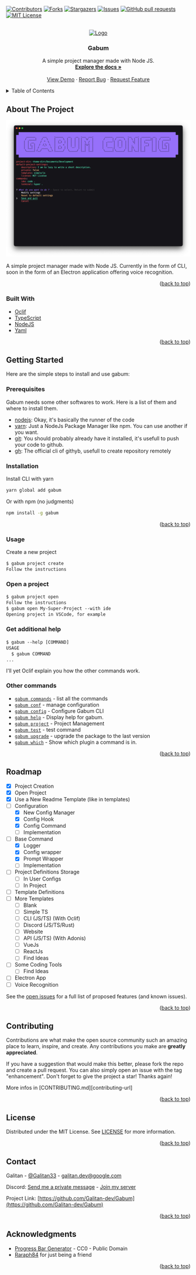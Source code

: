 <div id="top"></div>
<!--
*** Thanks for checking out the Best-README-Template. If you have a suggestion
*** that would make this better, please fork the repo and create a pull request
*** or simply open an issue with the tag "enhancement".
*** Don't forget to give the project a star!
*** Thanks again! Now go create something AMAZING! :D
-->



<!-- PROJECT SHIELDS -->
<!--
*** I'm using markdown "reference style" links for readability.
*** Reference links are enclosed in brackets [ ] instead of parentheses ( ).
*** See the bottom of this document for the declaration of the reference variables
*** for contributors-url, forks-url, etc. This is an optional, concise syntax you may use.
*** https://www.markdownguide.org/basic-syntax/#reference-style-links
-->
[![Contributors][contributors-shield]][contributors-url]
[![Forks][forks-shield]][forks-url]
[![Stargazers][stars-shield]][stars-url]
[![Issues][issues-shield]][issues-url]
[![GitHub pull requests][pr-shield]][pr-url]
[![MIT License][license-shield]][license-url]



<!-- PROJECT LOGO -->
<br />
<div align="center">
  <a href="https://github.com/Galitan-dev/Gabum">
    <img src="images/logo.png" alt="Logo" width="80" height="80">
  </a>

<h3 align="center">Gabum</h3>

  <p align="center">
    A simple project manager made with Node JS.
    <br />
    <a href="https://github.com/Galitan-dev/Gabum/tree/main/docs"><strong>Explore the docs »</strong></a>
    <br />
    <br />
    <a href="https://github.com/Galitan-dev/Gabum">View Demo</a>
    ·
    <a href="https://github.com/Galitan-dev/Gabum/issues">Report Bug</a>
    ·
    <a href="https://github.com/Galitan-dev/Gabum/issues">Request Feature</a>
  </p>
</div>



<!-- TABLE OF CONTENTS -->
<details>
  <summary>Table of Contents</summary>
  <ol>
    <li>
    <a href="#about-the-project">About The Project</a>
    <ul style="list-style: none">
      <li>1.1. <a href="#built-with">Built With</a></li>
    </ul>
    </li>
    <li>
      <a href="#getting-started">Getting Started</a>
      <ul style="list-style: none">
        <li>2.1. <a href="#prerequisites">Prerequisites</a></li>
        <li>2.2. <a href="#installation">Installation</a></li>
      </ul>
    </li>
    <li>
      <a href="#usage">Usage</a>
      <ul style="list-style: none">
        <li>3.1. <a href="#crate-a-new-project">Create a new project</a></li>
        <li>3.2. <a href="#open-a-project">Open a project</a></li>
        <li>3.3. <a href="#get-additional-help">Get additional help</a></li>
        <li>3.4. <a href="#other-commands">Other Commands</a></li>
      </ul>
    </li>
    <li><a href="#roadmap">Roadmap</a></li>
    <li><a href="#contributing">Contributing</a></li>
    <li><a href="#license">License</a></li>
    <li><a href="#contact">Contact</a></li>
    <li><a href="#acknowledgments">Acknowledgments</a></li>
  </ol>
</details>



<!-- ABOUT THE PROJECT -->
## About The Project

[![Product Name Screen Shot][product-screenshot]](https://example.com)

A simple project manager made with Node JS. Currently in the form of CLI, soon in the form of an Electron application offering voice recognition.

<p align="right">(<a href="#top">back to top</a>)</p>


### Built With

* [Oclif](https://oclif.io/)
* [TypeScript](https://www.typescriptlang.org/)
* [NodeJS](https://nodejs.org/en/)
* [Yaml](https://yaml.org/)

<p align="right">(<a href="#top">back to top</a>)</p>



<!-- GETTING STARTED -->
## Getting Started

Here are the simple steps to install and use gabum:

### Prerequisites

Gabum needs some other softwares to work. 
Here is a list of them and where to install them.
* [nodejs](https://nodejs.org/en/download/): Okay, it's basically the runner of the code
* [yarn](https://classic.yarnpkg.com/lang/en/docs/install/#mac-stable): Just a NodeJs Package Manager like npm. You can use another if you want.
* [git](https://git-scm.com/downloads): You should probably already have it installed, it's usefull to push your code to github.
* [gh](https://github.com/cli/cli#installation): The official cli of githyb, usefull to create repository remotely

### Installation

Install CLI with yarn 
   ```sh
   yarn global add gabum
   ```

Or with npm (no judgments)
   ```sh
   npm install -g gabum
   ```

<p align="right">(<a href="#top">back to top</a>)</p>



<!-- USAGE EXAMPLES -->
### Usage

Create a new project
```sh-session
$ gabum project create
Follow the instructions
```

### Open a project
```sh-session
$ gabum project open
Follow the instructions
$ gabum open My-Super-Project --with ide
Opening project in VSCode, for example
```

### Get additional help
```sh-session
$ gabum --help [COMMAND]
USAGE
  $ gabum COMMAND
...
```

I'll yet Oclif explain you how the other commands work.

<!-- commands -->
### Other commands

* [`gabum commands`](docs/commands.md) - list all the commands
* [`gabum conf`](docs/conf.md) - manage configuration
* [`gabum config`](docs/config.md) - Configure Gabum CLI
* [`gabum help`](docs/help.md) - Display help for gabum.
* [`gabum project`](docs/project.md) - Project Management
* [`gabum test`](docs/test.md) - test command
* [`gabum upgrade`](docs/upgrade.md) - upgrade the package to the last version
* [`gabum which`](docs/which.md) - Show which plugin a command is in.

<!-- commandsstop -->

<p align="right">(<a href="#top">back to top</a>)</p>



<!-- ROADMAP -->
## Roadmap

 - [x] Project Creation
 - [x] Open Project
 - [x] Use a New Readme Template (like in templates)
 - [ ] Configuration
   - [x] New Config Manager
   - [x] Config Hook
   - [x] Config Command
   - [ ] Implementation
 - [ ] Base Command
   - [x] Logger
   - [x] Config wrapper
   - [x] Prompt Wrapper
   - [ ] Implementation
 - [ ] Project Definitions Storage
   - [ ] In User Configs
   - [ ] In Project
 - [ ] Template Definitions
 - [ ] More Templates
   - [ ] Blank
   - [ ] Simple TS
   - [ ] CLI (JS/TS) (With Oclif)
   - [ ] Discord (JS/TS/Rust)
   - [ ] Website
   - [ ] API (JS/TS) (With Adonis)
   - [ ] VueJs
   - [ ] ReactJs
   - [ ] Find Ideas
 - [ ] Some Coding Tools
   - [ ] Find Ideas
 - [ ] Electron App
 - [ ] Voice Recognition

See the [open issues](https://github.com/Galitan-dev/Gabum/issues) for a full list of proposed features (and known issues).

<p align="right">(<a href="#top">back to top</a>)</p>

<!-- CONTRIBUTING -->
## Contributing

Contributions are what make the open source community such an amazing place to learn, inspire, and create. Any contributions you make are **greatly appreciated**.

If you have a suggestion that would make this better, please fork the repo and create a pull request. You can also simply open an issue with the tag "enhancement".
Don't forget to give the project a star! Thanks again!

More infos in [CONTRIBUTING.md][contributing-url]

<p align="right">(<a href="#top">back to top</a>)</p>



<!-- LICENSE -->
## License

Distributed under the MIT License. See [LICENSE][license-url] for more information.

<p align="right">(<a href="#top">back to top</a>)</p>



<!-- CONTACT -->
## Contact

Galitan - [@Galitan33](https://twitter.com/Galitan33) - galitan.dev@google.com

Discord: [Send me a private message](https://discord.com/channels/@me/572442722057715722) - [Join my server](https://discord.gg/bAG6GA5qSX)

Project Link: [https://github.com/Galitan-dev/Gabum](https://github.com/Galitan-dev/Gabum)

<p align="right">(<a href="#top">back to top</a>)</p>



<!-- ACKNOWLEDGMENTS -->
## Acknowledgments

* [Progress Bar Generator](https://github.com/Changaco/unicode-progress-bars) - CC0 - Public Domain
* [Raraph84](https://github.com/Raraph84) for just being a friend

<p align="right">(<a href="#top">back to top</a>)</p>



<!-- MARKDOWN LINKS & IMAGES -->
<!-- https://www.markdownguide.org/basic-syntax/#reference-style-links -->
[contributors-shield]: https://img.shields.io/github/contributors/Galitan-dev/Gabum.svg?style=for-the-badge
[contributors-url]: https://github.com/Galitan-dev/Gabum/graphs/contributors
[forks-shield]: https://img.shields.io/github/forks/Galitan-dev/Gabum.svg?style=for-the-badge
[forks-url]: https://github.com/Galitan-dev/Gabum/network/members
[stars-shield]: https://img.shields.io/github/stars/Galitan-dev/Gabum.svg?style=for-the-badge
[stars-url]: https://github.com/Galitan-dev/Gabum/stargazers
[issues-shield]: https://img.shields.io/github/issues/Galitan-dev/Gabum.svg?style=for-the-badge
[issues-url]: https://github.com/Galitan-dev/Gabum/issues
[license-shield]: https://img.shields.io/github/license/Galitan-dev/Gabum.svg?style=for-the-badge
[license-url]: https://github.com/Galitan-dev/Gabum/blob/main/LICENSE
[contributinh-url]: https://github.com/Galitan-dev/Gabum/blob/main/CONTRIBUTING.md
[product-screenshot]: images/screenshot.png
[pr-shield]: https://img.shields.io/github/issues-pr/galitan-dev/gabum?style=for-the-badge
[pr-url]: https://github.com/Galitan-dev/Gabum/pulls
